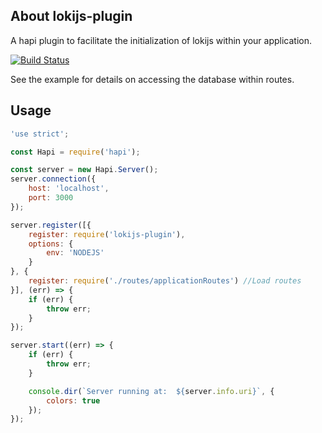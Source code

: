 
## About lokijs-plugin

A hapi plugin to facilitate the initialization of lokijs within your application.

[![Build Status](https://travis-ci.org/visualjeff/lokijsPlugin.png)](https://travis-ci.org/visualjeff/lokijsPlugin)

See the example for details on accessing the database within routes.

## Usage

```js
'use strict';

const Hapi = require('hapi');

const server = new Hapi.Server();
server.connection({
    host: 'localhost',
    port: 3000
});

server.register([{
    register: require('lokijs-plugin'),
    options: {
        env: 'NODEJS' 
    }
}, {
    register: require('./routes/applicationRoutes') //Load routes
}], (err) => {
    if (err) {
        throw err;
    }
});

server.start((err) => {
    if (err) {
        throw err;
    }

    console.dir(`Server running at:  ${server.info.uri}`, {
        colors: true
    });
});
```
